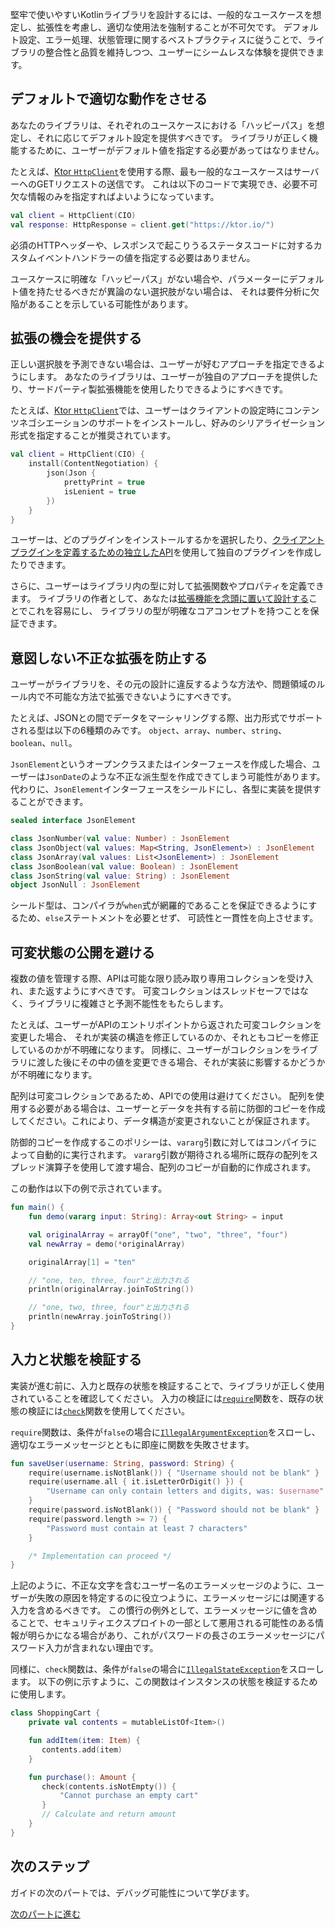 [//]: # (title: 予測可能性)

堅牢で使いやすいKotlinライブラリを設計するには、一般的なユースケースを想定し、拡張性を考慮し、適切な使用法を強制することが不可欠です。
デフォルト設定、エラー処理、状態管理に関するベストプラクティスに従うことで、ライブラリの整合性と品質を維持しつつ、ユーザーにシームレスな体験を提供できます。

## デフォルトで適切な動作をさせる

あなたのライブラリは、それぞれのユースケースにおける「ハッピーパス」を想定し、それに応じてデフォルト設定を提供すべきです。
ライブラリが正しく機能するために、ユーザーがデフォルト値を指定する必要があってはなりません。

たとえば、[Ktor `HttpClient`](https://ktor.io/docs/client-create-new-application.html)を使用する際、最も一般的なユースケースはサーバーへのGETリクエストの送信です。
これは以下のコードで実現でき、必要不可欠な情報のみを指定すればよいようになっています。

```kotlin
val client = HttpClient(CIO)
val response: HttpResponse = client.get("https://ktor.io/")
```

必須のHTTPヘッダーや、レスポンスで起こりうるステータスコードに対するカスタムイベントハンドラーの値を指定する必要はありません。

ユースケースに明確な「ハッピーパス」がない場合や、パラメーターにデフォルト値を持たせるべきだが異論のない選択肢がない場合は、
それは要件分析に欠陥があることを示している可能性があります。

## 拡張の機会を提供する

正しい選択肢を予測できない場合は、ユーザーが好むアプローチを指定できるようにします。
あなたのライブラリは、ユーザーが独自のアプローチを提供したり、サードパーティ製拡張機能を使用したりできるようにすべきです。

たとえば、[Ktor `HttpClient`](https://ktor.io/docs/client-serialization.html)では、ユーザーはクライアントの設定時にコンテンツネゴシエーションのサポートをインストールし、好みのシリアライゼーション形式を指定することが推奨されています。

```kotlin
val client = HttpClient(CIO) {
    install(ContentNegotiation) {
        json(Json {
            prettyPrint = true
            isLenient = true
        })
    }
}
```

ユーザーは、どのプラグインをインストールするかを選択したり、[クライアントプラグインを定義するための独立したAPI](https://ktor.io/docs/client-custom-plugins.html)を使用して独自のプラグインを作成したりできます。

さらに、ユーザーはライブラリ内の型に対して拡張関数やプロパティを定義できます。
ライブラリの作者として、あなたは[拡張機能を念頭に置いて設計する](api-guidelines-readability.md#use-extension-functions-and-properties)ことでこれを容易にし、
ライブラリの型が明確なコアコンセプトを持つことを保証できます。

## 意図しない不正な拡張を防止する

ユーザーがライブラリを、その元の設計に違反するような方法や、問題領域のルール内で不可能な方法で拡張できないようにすべきです。

たとえば、JSONとの間でデータをマーシャリングする際、出力形式でサポートされる型は以下の6種類のみです。
`object`、`array`、`number`、`string`、`boolean`、`null`。

`JsonElement`というオープンクラスまたはインターフェースを作成した場合、ユーザーは`JsonDate`のような不正な派生型を作成できてしまう可能性があります。
代わりに、`JsonElement`インターフェースをシールドにし、各型に実装を提供することができます。

```kotlin
sealed interface JsonElement

class JsonNumber(val value: Number) : JsonElement
class JsonObject(val values: Map<String, JsonElement>) : JsonElement
class JsonArray(val values: List<JsonElement>) : JsonElement
class JsonBoolean(val value: Boolean) : JsonElement
class JsonString(val value: String) : JsonElement
object JsonNull : JsonElement
```

シールド型は、コンパイラが`when`式が網羅的であることを保証できるようにするため、`else`ステートメントを必要とせず、
可読性と一貫性を向上させます。

## 可変状態の公開を避ける

複数の値を管理する際、APIは可能な限り読み取り専用コレクションを受け入れ、また返すようにすべきです。
可変コレクションはスレッドセーフではなく、ライブラリに複雑さと予測不能性をもたらします。

たとえば、ユーザーがAPIのエントリポイントから返された可変コレクションを変更した場合、
それが実装の構造を修正しているのか、それともコピーを修正しているのかが不明確になります。
同様に、ユーザーがコレクションをライブラリに渡した後にその中の値を変更できる場合、それが実装に影響するかどうかが不明確になります。

配列は可変コレクションであるため、APIでの使用は避けてください。
配列を使用する必要がある場合は、ユーザーとデータを共有する前に防御的コピーを作成してください。これにより、データ構造が変更されないことが保証されます。

防御的コピーを作成するこのポリシーは、`vararg`引数に対してはコンパイラによって自動的に実行されます。
`vararg`引数が期待される場所に既存の配列をスプレッド演算子を使用して渡す場合、配列のコピーが自動的に作成されます。

この動作は以下の例で示されています。

```kotlin
fun main() {
    fun demo(vararg input: String): Array<out String> = input

    val originalArray = arrayOf("one", "two", "three", "four")
    val newArray = demo(*originalArray)

    originalArray[1] = "ten"

    // "one, ten, three, four"と出力される
    println(originalArray.joinToString())

    // "one, two, three, four"と出力される
    println(newArray.joinToString())
}
```

## 入力と状態を検証する

実装が進む前に、入力と既存の状態を検証することで、ライブラリが正しく使用されていることを確認してください。
入力の検証には[`require`](https://kotlinlang.org/api/latest/jvm/stdlib/kotlin/require.html)関数を、既存の状態の検証には[`check`](https://kotlinlang.org/api/latest/jvm/stdlib/kotlin/check.html)関数を使用してください。

`require`関数は、条件が`false`の場合に[`IllegalArgumentException`](https://kotlinlang.org/api/latest/jvm/stdlib/kotlin/-illegal-argument-exception/#kotlin.IllegalArgumentException)をスローし、適切なエラーメッセージとともに即座に関数を失敗させます。

```kotlin
fun saveUser(username: String, password: String) {
    require(username.isNotBlank()) { "Username should not be blank" }
    require(username.all { it.isLetterOrDigit() }) {
        "Username can only contain letters and digits, was: $username"
    }
    require(password.isNotBlank()) { "Password should not be blank" }
    require(password.length >= 7) {
        "Password must contain at least 7 characters"
    }

    /* Implementation can proceed */
}
```

上記のように、不正な文字を含むユーザー名のエラーメッセージのように、ユーザーが失敗の原因を特定するのに役立つように、エラーメッセージには関連する入力を含めるべきです。
この慣行の例外として、エラーメッセージに値を含めることで、セキュリティエクスプロイトの一部として悪用される可能性のある情報が明らかになる場合があり、これがパスワードの長さのエラーメッセージにパスワード入力が含まれない理由です。

同様に、`check`関数は、条件が`false`の場合に[`IllegalStateException`](https://kotlinlang.org/api/latest/jvm/stdlib/kotlin/-illegal-state-exception/#kotlin.IllegalStateException)をスローします。
以下の例に示すように、この関数はインスタンスの状態を検証するために使用します。

```kotlin
class ShoppingCart {
    private val contents = mutableListOf<Item>()

    fun addItem(item: Item) {
       contents.add(item)
    }

    fun purchase(): Amount {
       check(contents.isNotEmpty()) {
           "Cannot purchase an empty cart"
       }
       // Calculate and return amount
    }
}
```

## 次のステップ

ガイドの次のパートでは、デバッグ可能性について学びます。

[次のパートに進む](api-guidelines-debuggability.md)